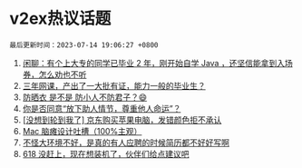 # v2ex热议话题

`最后更新时间：2023-07-14 19:06:27 +0800`

1. [闲聊：有个上大专的同学已毕业 2 年，刚开始自学 Java ，还坚信能拿到入场券，怎么劝也不听](https://www.v2ex.com/t/956631)
1. [三年网课，产出了一大批有证，能力一般的毕业生？](https://www.v2ex.com/t/956669)
1. [防晒衣 是不是 防小人不防君子？😄](https://www.v2ex.com/t/956636)
1. [你是否同意“放下助人情节，尊重他人命运”？](https://www.v2ex.com/t/956683)
1. [[没想到轮到我了] 京东购买苹果电脑，发错颜色拒不承认](https://www.v2ex.com/t/956728)
1. [Mac 脑瘫设计吐槽（100%主观）](https://www.v2ex.com/t/956671)
1. [不怪大环境不好，是真的有人应聘的时候简历都不好好写啊](https://www.v2ex.com/t/956633)
1. [618 没赶上，现在想装机了，伙伴们给点建议吧](https://www.v2ex.com/t/956707)

